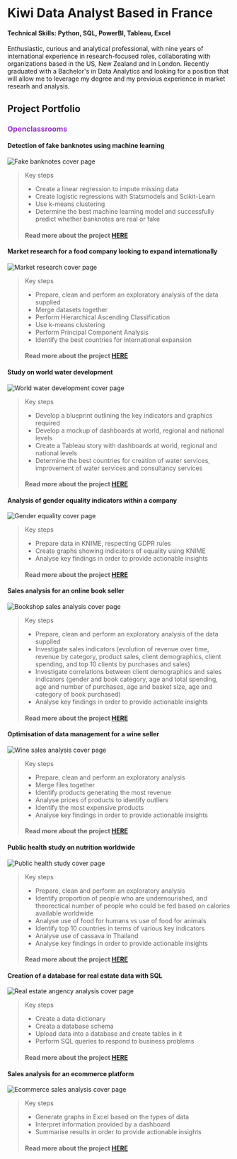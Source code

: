 # Kiwi Data Analyst Based in France
#### Technical Skills: Python, SQL, PowerBI, Tableau, Excel

Enthusiastic, curious and analytical professional, with nine years of international experience in
research-focused roles, collaborating with organizations based in the US, New Zealand
and in London. Recently graduated with a Bachelor's in Data Analytics and looking for a position that will allow me to leverage my degree and my previous experience in market researh and analysis.

## Project Portfolio
### <span style="color:#9932CC;">Openclassrooms</span>
#### Detection of fake banknotes using machine learning
![Fake banknotes cover page](images_english/P10.png)

> Key steps
> - Create a linear regression to impute missing data
> - Create logistic regressions with Statsmodels and Scikit-Learn
> - Use k-means clustering
> - Determine the best machine learning model and successfully predict whether banknotes are real or fake
>  
> #### Read more about the project [HERE](https://flossytoo.github.io/portfolio/Project_10/banknotes)

#### Market research for a food company looking to expand internationally
![Market research cover page](images_english/P9.png)
> Key steps
> - Prepare, clean and perform an exploratory analysis of the data supplied
> - Merge datasets together
> - Perform Hierarchical Ascending Classification
> - Use k-means clustering
> - Perform Principal Component Analysis
> - Identify the best countries for international expansion
>
> #### Read more about the project [HERE](https://flossytoo.github.io/portfolio/Project_9/chicken)

#### Study on world water development
![World water development cover page](images_english/P8.png)
> Key steps
> - Develop a blueprint outlining the key indicators and graphics required
> - Develop a mockup of dashboards at world, regional and national levels
> - Create a Tableau story with dashboards at world, regional and national levels
> - Determine the best countries for creation of water services, improvement of water services and consultancy services
>
> #### Read more about the project [HERE](https://flossytoo.github.io/portfolio/Project_8/water)

#### Analysis of gender equality indicators within a company
![Gender equality cover page](images_english/P7.png)
> Key steps
> - Prepare data in KNIME, respecting GDPR rules
> - Create graphs showing indicators of equality using KNIME
> - Analyse key findings in order to provide actionable insights
> 
> #### Read more about the project [HERE](https://flossytoo.github.io/portfolio/Project_7/gender_equality)

#### Sales analysis for an online book seller
![Bookshop sales analysis cover page](images_english/P6.png)
> Key steps
> - Prepare, clean and perform an exploratory analysis of the data supplied
> - Investigate sales indicators (evolution of revenue over time, revenue by category, product sales, client demographics, client spending, and top 10 clients by purchases and sales)
> - Investigate correlations between client demographics and sales indicators (gender and book category, age and total spending, age and number of purchases, age and basket size, age and category of book purchased)
> - Analyse key findings in order to provide actionable insights
>  
> #### Read more about the project [HERE](https://flossytoo.github.io/portfolio/Project_6/bookstore)

#### Optimisation of data management for a wine seller
![Wine sales analysis cover page](images_english/P5.png)
> Key steps
> - Prepare, clean and perform an exploratory analysis 
> - Merge files together
> - Identify products generating the most revenue
> - Analyse prices of products to identify outliers
> - Identify the most expensive products
> - Analyse key findings in order to provide actionable insights
>  
> #### Read more about the project [HERE](https://flossytoo.github.io/portfolio/Project_5/wine_sales)

#### Public health study on nutrition worldwide
![Public health study cover page](images_english/P4.png)
> Key steps
> - Prepare, clean and perform an exploratory analysis
> - Identify proportion of people who are undernourished, and theorectical number of people who could be fed based on calories available worldwide
> - Analyse use of food for humans vs use of food for animals
> - Identify top 10 countries in terms of various key indicators
> - Analyse use of cassava in Thailand
> - Analyse key findings in order to provide actionable insights
>  
> #### Read more about the project [HERE](https://flossytoo.github.io/portfolio/Project_4/nutrition)

#### Creation of a database for real estate data with SQL
![Real estate angency analysis cover page](images_english/P3.png)
> Key steps
> - Create a data dictionary
> - Creata a database schema
> - Upload data into a database and create tables in it
> - Perform SQL queries to respond to business problems
>
> #### Read more about the project [HERE](https://flossytoo.github.io/portfolio/Project_3/real_estate)

#### Sales analysis for an ecommerce platform
![Ecommerce sales analysis cover page](images_english/P2.png)
> Key steps
> - Generate graphs in Excel based on the types of data
> - Interpret information provided by a dashboard
> - Summarise results in order to provide actionable insights
>
> #### Read more about the project [HERE](https://flossytoo.github.io/portfolio/Project_2/sales_analysis)


